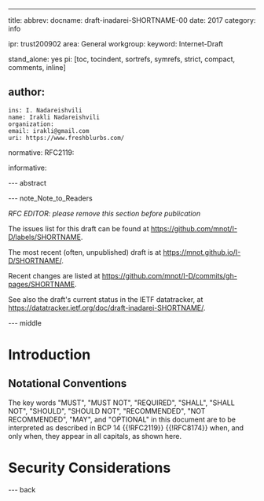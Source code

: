 ---
title:
abbrev:
docname: draft-inadarei-SHORTNAME-00
date: 2017
category: info

ipr: trust200902
area: General
workgroup:
keyword: Internet-Draft

stand_alone: yes
pi: [toc, tocindent, sortrefs, symrefs, strict, compact, comments, inline]

author:
 -
    ins: I. Nadareishvili
    name: Irakli Nadareishvili
    organization:
    email: irakli@gmail.com
    uri: https://www.freshblurbs.com/

normative:
  RFC2119:

informative:


--- abstract


--- note_Note_to_Readers

*RFC EDITOR: please remove this section before publication*

The issues list for this draft can be found at <https://github.com/mnot/I-D/labels/SHORTNAME>.

The most recent (often, unpublished) draft is at <https://mnot.github.io/I-D/SHORTNAME/>.

Recent changes are listed at <https://github.com/mnot/I-D/commits/gh-pages/SHORTNAME>.

See also the draft's current status in the IETF datatracker, at
<https://datatracker.ietf.org/doc/draft-inadarei-SHORTNAME/>.

--- middle

# Introduction

## Notational Conventions

The key words "MUST", "MUST NOT", "REQUIRED", "SHALL", "SHALL NOT", "SHOULD", "SHOULD NOT",
"RECOMMENDED", "NOT RECOMMENDED", "MAY", and "OPTIONAL" in this document are to be interpreted as
described in BCP 14 {{!RFC2119}} {{!RFC8174}} when, and only when, they appear in all capitals, as
shown here.


# Security Considerations


--- back
